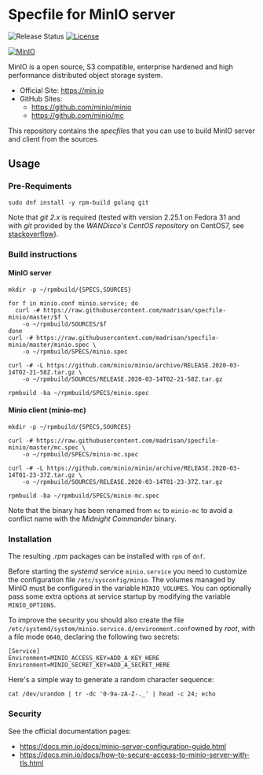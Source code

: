 # Specfile for MinIO server

![Release Status](https://img.shields.io/badge/status-beta-yellow.svg)
[![License](https://img.shields.io/badge/License-MPL--2.0-blue.svg)](https://spdx.org/licenses/MPL-2.0.html)

[![MinIO](https://raw.githubusercontent.com/minio/minio/master/.github/logo.svg?sanitize=true)](https://min.io)

MinIO is a open source, S3 compatible, enterprise hardened and high performance distributed object storage system.
* Official Site: https://min.io
* GitHub Sites:
  * https://github.com/minio/minio
  * https://github.com/minio/mc

This repository contains the *specfile*s that you can use to build MinIO server and client from the sources.

## Usage

### Pre-Requiments

    sudo dnf install -y rpm-build golang git
    
Note that *git 2.x* is required (tested with version 2.25.1 on Fedora 31 and with *git* provided by the *WANDisco's CentOS repository* on CentOS7, see [stackoverflow](https://stackoverflow.com/questions/21820715/how-to-install-latest-version-of-git-on-centos-7-x-6-x)).

### Build instructions

#### MinIO server

    mkdir -p ~/rpmbuild/{SPECS,SOURCES}
    
    for f in minio.conf minio.service; do
      curl -# https://raw.githubusercontent.com/madrisan/specfile-minio/master/$f \
        -o ~/rpmbuild/SOURCES/$f
    done
    curl -# https://raw.githubusercontent.com/madrisan/specfile-minio/master/minio.spec \
        -o ~/rpmbuild/SPECS/minio.spec
    
    curl -# -L https://github.com/minio/minio/archive/RELEASE.2020-03-14T02-21-58Z.tar.gz \
        -o ~/rpmbuild/SOURCES/RELEASE.2020-03-14T02-21-58Z.tar.gz
    
    rpmbuild -ba ~/rpmbuild/SPECS/minio.spec

#### Minio client (minio-mc)

    mkdir -p ~/rpmbuild/{SPECS,SOURCES}
    
    curl -# https://raw.githubusercontent.com/madrisan/specfile-minio/master/mc.spec \
        -o ~/rpmbuild/SPECS/minio-mc.spec
    
    curl -# -L https://github.com/minio/minio/archive/RELEASE.2020-03-14T01-23-37Z.tar.gz \
        -o ~/rpmbuild/SOURCES/RELEASE.2020-03-14T01-23-37Z.tar.gz
    
    rpmbuild -ba ~/rpmbuild/SPECS/minio-mc.spec

Note that the binary has been renamed from `mc` to `minio-mc` to avoid a conflict name with the *Midnight Commander* binary.

### Installation

The resulting *.rpm* packages can be installed with `rpm` of `dnf`.

Before starting the *systemd* service `minio.service` you need to customize the configuration file `/etc/sysconfig/minio`.
The volumes managed by MinIO must be configured in the variable `MINIO_VOLUMES`.
You can optionally pass some extra options at service startup by modifying the variable `MINIO_OPTIONS`.

To improve the security you should also create the file `/etc/systemd/system/minio.service.d/environment.conf`owned by *root*, with a file mode `0640`, declaring the following two secrets:
```
[Service]
Environment=MINIO_ACCESS_KEY=ADD_A_KEY_HERE
Environment=MINIO_SECRET_KEY=ADD_A_SECRET_HERE
```

Here's a simple way to generate a random character sequence:
```
cat /dev/urandom | tr -dc '0-9a-zA-Z-._' | head -c 24; echo
```

### Security

See the official documentation pages:
 * https://docs.min.io/docs/minio-server-configuration-guide.html
 * https://docs.min.io/docs/how-to-secure-access-to-minio-server-with-tls.html
